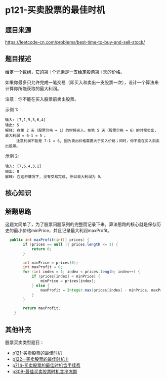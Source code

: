 # p121-买卖股票的最佳时机
## 题目来源
https://leetcode-cn.com/problems/best-time-to-buy-and-sell-stock/

## 题目描述
给定一个数组，它的第 i 个元素是一支给定股票第 i 天的价格。

如果你最多只允许完成一笔交易（即买入和卖出一支股票一次），设计一个算法来计算你所能获取的最大利润。

注意：你不能在买入股票前卖出股票。

示例 1:
```text
输入: [7,1,5,3,6,4]
输出: 5
解释: 在第 2 天（股票价格 = 1）的时候买入，在第 5 天（股票价格 = 6）的时候卖出，最大利润 = 6-1 = 5 。
     注意利润不能是 7-1 = 6, 因为卖出价格需要大于买入价格；同时，你不能在买入前卖出股票。
```
示例 2:
```text
输入: [7,6,4,3,1]
输出: 0
解释: 在这种情况下, 没有交易完成, 所以最大利润为 0。
```

## 核心知识

## 解题思路

这题太简单了，为了股票问题系列的完整而记录下来。算法思路的核心就是保存历史的最小价格minPrice，并且记录最大利润maxProfit。

```java
  public int maxProfit(int[] prices) {
        if (prices == null || prices.length <= 1) {
            return 0;
        }

        int minPrice = prices[0];
        int maxProfit = 0;
        for (int index = 1; index < prices.length; index++) {
            if (prices[index] < minPrice) {
                minPrice = prices[index];
            } else {
                maxProfit = Integer.max(prices[index] - minPrice, maxProfit);
            }
        }

        return maxProfit;
    }
```

## 其他补充


股票买卖类型题目：
- [p121-买卖股票的最佳时机](p121-best-time-to-buy-and-sell-stock.md)
- [p122--买卖股票的最佳时机 II](p122-best-time-to-buy-and-sell-stock-ii.md)
- [p714-买卖股票的最佳时机含手续费](p714-best-time-to-buy-and-sell-stock-with-transaction-fee.md)
- [p309-最佳买卖股票时机含冷冻期](p309_best-time-to-buy-and-sell-stock-with-cooldown.md)